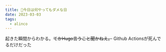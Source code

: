 ```yaml
---
title: 🐜今日は何やってもダメな日
date: 2023-03-03
tags:
  - alinco
---
```


起きた瞬間からわかる。~~てかHugo言うこと聞かねえ。~~ Github Actionsが死んでるだけだった